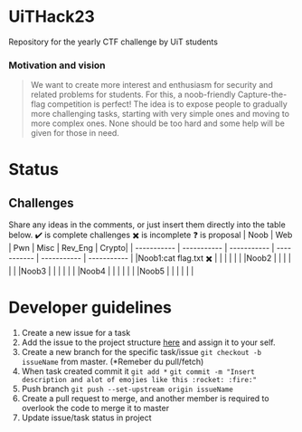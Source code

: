 # UiTHack23
Repository for the yearly CTF challenge by UiT students

### Motivation and vision

> We want to create more interest and enthusiasm for security and related problems for students. For this, a noob-friendly Capture-the-flag competition is perfect! The idea is to expose people to gradually more challenging tasks, starting with very simple ones and moving to more complex ones. None should be too hard and some help will be given for those in need.





# Status 
## Challenges
Share any ideas in the comments, or just insert them  directly into the table below.
:heavy_check_mark: is complete challenges
:heavy_multiplication_x: is incomplete
:question: is proposal
| Noob      | Web | Pwn      |  Misc | Rev_Eng  | Crypto|
| ----------- | ----------- | ----------- | ----------- | ----------- | ----------- |
|Noob1:cat flag.txt :heavy_multiplication_x: | | | | | |
|Noob2 | | | | | |
|Noob3 | | | | | |
|Noob4 | | | | | |
|Noob5 | | | | | |


# Developer guidelines
1. Create a new issue for a task
2. Add the issue to the project structure [here](https://github.com/users/Sagensagen/projects/1/views/2)  and assign it to your self.
3. Create a new branch for the specific task/issue `git checkout -b issueName` from master. (*Remeber du pull/fetch)
4. When task created commit it `git add *` `git commit -m "Insert description and alot of emojies like this :rocket: :fire:"`
5. Push branch `git push --set-upstream origin issueName`
6. Create a pull request to merge, and another member is required to overlook the code to merge it to master
7. Update issue/task status in project
